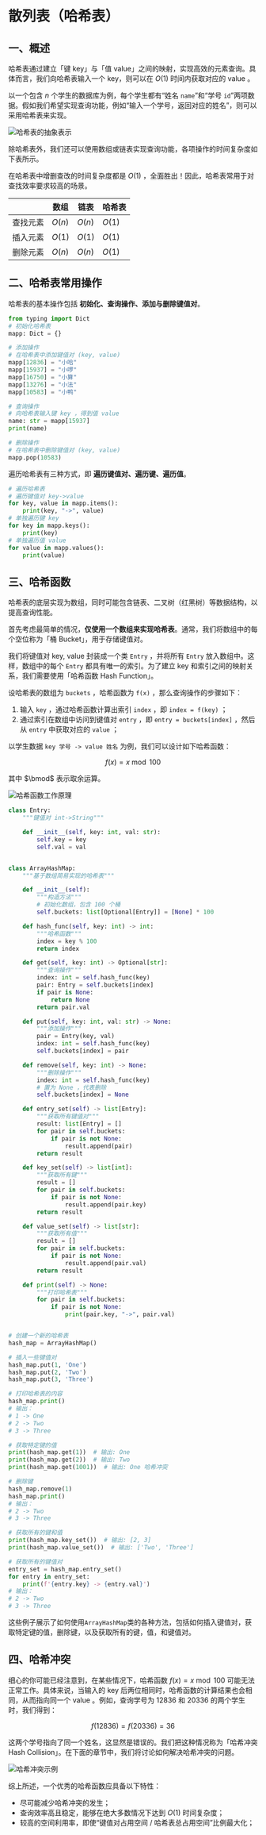 # 散列表（哈希表）

## 一、概述

哈希表通过建立「键 key」与「值 value」之间的映射，实现高效的元素查询。具体而言，我们向哈希表输入一个 key，则可以在 $O(1)$ 时间内获取对应的 value 。

以一个包含 $n$ 个学生的数据库为例，每个学生都有“姓名 `name`”和“学号 `id`”两项数据。假如我们希望实现查询功能，例如“输入一个学号，返回对应的姓名”，则可以采用哈希表来实现。

![哈希表的抽象表示](https://raw.githubusercontent.com/sanmaomashi/Salute_DataStructure/main/img/46.png)

除哈希表外，我们还可以使用数组或链表实现查询功能，各项操作的时间复杂度如下表所示。

在哈希表中增删查改的时间复杂度都是 $O(1)$ ，全面胜出！因此，哈希表常用于对查找效率要求较高的场景。

|          | 数组   | 链表   | 哈希表 |
| -------- | ------ | ------ | ------ |
| 查找元素 | $O(n)$ | $O(n)$ | $O(1)$ |
| 插入元素 | $O(1)$ | $O(1)$ | $O(1)$ |
| 删除元素 | $O(n)$ | $O(n)$ | $O(1)$ |

## 二、哈希表常用操作

哈希表的基本操作包括 **初始化、查询操作、添加与删除键值对**。

```python
from typing import Dict
# 初始化哈希表
mapp: Dict = {}

# 添加操作
# 在哈希表中添加键值对 (key, value)
mapp[12836] = "小哈"
mapp[15937] = "小啰"
mapp[16750] = "小算"
mapp[13276] = "小法"
mapp[10583] = "小鸭"

# 查询操作
# 向哈希表输入键 key ，得到值 value
name: str = mapp[15937]
print(name)

# 删除操作
# 在哈希表中删除键值对 (key, value)
mapp.pop(10583)
```

遍历哈希表有三种方式，即 **遍历键值对、遍历键、遍历值**。

```python
# 遍历哈希表
# 遍历键值对 key->value
for key, value in mapp.items():
    print(key, "->", value)
# 单独遍历键 key
for key in mapp.keys():
    print(key)
# 单独遍历值 value
for value in mapp.values():
    print(value)
```

## 三、哈希函数

哈希表的底层实现为数组，同时可能包含链表、二叉树（红黑树）等数据结构，以提高查询性能。

首先考虑最简单的情况，**仅使用一个数组来实现哈希表**。通常，我们将数组中的每个空位称为「桶 Bucket」，用于存储键值对。

我们将键值对 key, value 封装成一个类 `Entry` ，并将所有 `Entry` 放入数组中。这样，数组中的每个 `Entry` 都具有唯一的索引。为了建立 key 和索引之间的映射关系，我们需要使用「哈希函数 Hash Function」。

设哈希表的数组为 `buckets` ，哈希函数为 `f(x)` ，那么查询操作的步骤如下：

1. 输入 `key` ，通过哈希函数计算出索引 `index` ，即 `index = f(key)` ；
2. 通过索引在数组中访问到键值对 `entry` ，即 `entry = buckets[index]` ，然后从 `entry` 中获取对应的 `value` ；

以学生数据 `key 学号 -> value 姓名` 为例，我们可以设计如下哈希函数：

$$
f(x) = x \bmod {100}
$$

其中 $\bmod$ 表示取余运算。

![哈希函数工作原理](https://raw.githubusercontent.com/sanmaomashi/Salute_DataStructure/main/img/48.png)

```python
class Entry:
    """键值对 int->String"""

    def __init__(self, key: int, val: str):
        self.key = key
        self.val = val


class ArrayHashMap:
    """基于数组简易实现的哈希表"""

    def __init__(self):
        """构造方法"""
        # 初始化数组，包含 100 个桶
        self.buckets: list[Optional[Entry]] = [None] * 100

    def hash_func(self, key: int) -> int:
        """哈希函数"""
        index = key % 100
        return index

    def get(self, key: int) -> Optional[str]:
        """查询操作"""
        index: int = self.hash_func(key)
        pair: Entry = self.buckets[index]
        if pair is None:
            return None
        return pair.val

    def put(self, key: int, val: str) -> None:
        """添加操作"""
        pair = Entry(key, val)
        index: int = self.hash_func(key)
        self.buckets[index] = pair

    def remove(self, key: int) -> None:
        """删除操作"""
        index: int = self.hash_func(key)
        # 置为 None ，代表删除
        self.buckets[index] = None

    def entry_set(self) -> list[Entry]:
        """获取所有键值对"""
        result: list[Entry] = []
        for pair in self.buckets:
            if pair is not None:
                result.append(pair)
        return result

    def key_set(self) -> list[int]:
        """获取所有键"""
        result = []
        for pair in self.buckets:
            if pair is not None:
                result.append(pair.key)
        return result

    def value_set(self) -> list[str]:
        """获取所有值"""
        result = []
        for pair in self.buckets:
            if pair is not None:
                result.append(pair.val)
        return result

    def print(self) -> None:
        """打印哈希表"""
        for pair in self.buckets:
            if pair is not None:
                print(pair.key, "->", pair.val)


# 创建一个新的哈希表
hash_map = ArrayHashMap()

# 插入一些键值对
hash_map.put(1, 'One')
hash_map.put(2, 'Two')
hash_map.put(3, 'Three')

# 打印哈希表的内容
hash_map.print()
# 输出：
# 1 -> One
# 2 -> Two
# 3 -> Three

# 获取特定键的值
print(hash_map.get(1))  # 输出: One
print(hash_map.get(2))  # 输出: Two
print(hash_map.get(1001))  # 输出: One 哈希冲突

# 删除键
hash_map.remove(1)
hash_map.print()
# 输出：
# 2 -> Two
# 3 -> Three

# 获取所有的键和值
print(hash_map.key_set())  # 输出: [2, 3]
print(hash_map.value_set())  # 输出: ['Two', 'Three']

# 获取所有的键值对
entry_set = hash_map.entry_set()
for entry in entry_set:
    print(f'{entry.key} -> {entry.val}')
# 输出：
# 2 -> Two
# 3 -> Three
```

这些例子展示了如何使用`ArrayHashMap`类的各种方法，包括如何插入键值对，获取特定键的值，删除键，以及获取所有的键，值，和键值对。

## 四、哈希冲突

细心的你可能已经注意到，在某些情况下，哈希函数 $f(x) = x \bmod 100$ 可能无法正常工作。具体来说，当输入的 key 后两位相同时，哈希函数的计算结果也会相同，从而指向同一个 value 。例如，查询学号为 $12836$ 和 $20336$ 的两个学生时，我们得到：

$$
f(12836) = f(20336) = 36
$$

这两个学号指向了同一个姓名，这显然是错误的。我们把这种情况称为「哈希冲突 Hash Collision」。在下面的章节中，我们将讨论如何解决哈希冲突的问题。

![哈希冲突示例](https://raw.githubusercontent.com/sanmaomashi/Salute_DataStructure/main/img/47.png)

综上所述，一个优秀的哈希函数应具备以下特性：

- 尽可能减少哈希冲突的发生；
- 查询效率高且稳定，能够在绝大多数情况下达到 $O(1)$ 时间复杂度；
- 较高的空间利用率，即使“键值对占用空间 / 哈希表总占用空间”比例最大化；